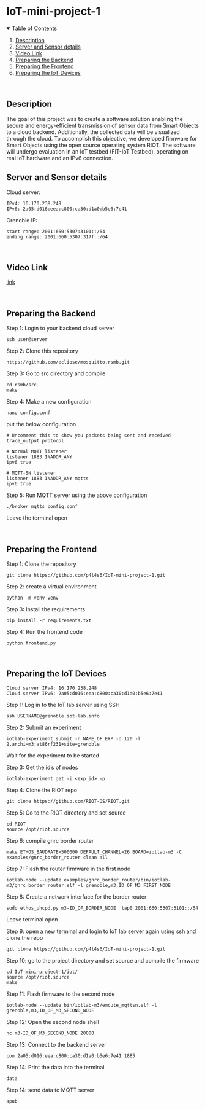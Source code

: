 # IoT-mini-project-1

<!-- TABLE OF CONTENTS -->
<details open="open">
  <summary>Table of Contents</summary>
  <ol>
    <li>
      <a href="#description">Description</a>
    </li>
    <li>
      <a href="#server-and-sensor-details">Server and Sensor details</a>
    </li>
    <li>
      <a href="#video-link">Video Link</a>
    </li>
    <li>
      <a href="#preparing-the-backend">Preparing the Backend</a>
    </li>
    <li>
      <a href="#preparing-the-frontend">Preparing the Frontend</a>
    </li>
    <li>
      <a href="#preparing-the-iot-devices">Preparing the IoT Devices</a>
    </li>
  </ol>
</details>

<br>

## Description
The goal of this project was to create a software solution enabling the secure and energy-efficient transmission of sensor data from Smart Objects to a cloud backend. Additionally, the collected data will be visualized through the cloud. To accomplish this objective, we developed firmware for Smart Objects using the open source operating system RIOT. The software will undergo evaluation in an IoT testbed (FIT-IoT Testbed), operating on real IoT hardware and an IPv6 connection.

## Server and Sensor details
Cloud server:
```
IPv4: 16.170.238.248
IPv6: 2a05:d016:eea:c800:ca30:d1a0:b5e6:7e41
```
Grenoble IP:
```
start range: 2001:660:5307:3101::/64
ending range: 2001:660:5307:317f::/64
```
<br>

## Video Link

<a href="https://unioulu-my.sharepoint.com/:v:/g/personal/msadeghi23_student_oulu_fi/EdusQCE2X8JJpt6V6e_nbnoBMqiTgkeJRsuZNdQCH-OLjg?e=fLEIfU&nav=eyJyZWZlcnJhbEluZm8iOnsicmVmZXJyYWxBcHAiOiJTdHJlYW1XZWJBcHAiLCJyZWZlcnJhbFZpZXciOiJTaGFyZURpYWxvZy1MaW5rIiwicmVmZXJyYWxBcHBQbGF0Zm9ybSI6IldlYiIsInJlZmVycmFsTW9kZSI6InZpZXcifX0%3D">link</a>

<br>

## Preparing the Backend


Step 1: Login to your backend cloud server
```
ssh user@server
```


Step 2: Clone this repository
```
https://github.com/eclipse/mosquitto.rsmb.git
```


Step 3: Go to src directory and compile
```
cd rsmb/src
make
```


Step 4: Make a new configuration
```
nano config.conf
```
put the below configuration
```
# Uncomment this to show you packets being sent and received
trace_output protocol

# Normal MQTT listener
listener 1883 INADDR_ANY
ipv6 true

# MQTT-SN listener
listener 1883 INADDR_ANY mqtts
ipv6 true
```



Step 5: Run MQTT server using the above configuration
```
./broker_mqtts config.conf
```

Leave the terminal open




<br>

## Preparing the Frontend


Step 1: Clone the repository
```
git clone https://github.com/p4l4s6/IoT-mini-project-1.git
```


Step 2: create a virtual environment
```
python -m venv venv
```


Step 3: Install the requirements
```
pip install -r requirements.txt
```


Step 4: Run the frontend code
```
python frontend.py
```







<br>

## Preparing the IoT Devices

```
Cloud server IPv4: 16.170.238.248
Cloud server IPv6: 2a05:d016:eea:c800:ca30:d1a0:b5e6:7e41
```

Step 1: Log in to the IoT lab server using SSH
```
ssh USERNAME@grenoble.iot-lab.info
```


Step 2: Submit an experiment
```
iotlab-experiment submit -n NAME_OF_EXP -d 120 -l 2,archi=m3:at86rf231+site=grenoble
```

Wait for the experiment to be started


Step 3: Get the id’s of nodes
```
iotlab-experiment get -i <exp_id> -p
```


Step 4: Clone the RIOT repo
```
git clone https://github.com/RIOT-OS/RIOT.git
```


Step 5: Go to the RIOT directory and set source
```
cd RIOT
source /opt/riot.source
```


Step 6: compile gnrc border router
```
make ETHOS_BAUDRATE=500000 DEFAULT_CHANNEL=26 BOARD=iotlab-m3 -C examples/gnrc_border_router clean all
```


Step 7: Flash the router firmware in the first node
```
iotlab-node --update examples/gnrc_border_router/bin/iotlab-m3/gnrc_border_router.elf -l grenoble,m3,ID_OF_M3_FIRST_NODE
```


Step 8: Create a network interface for the border router
```
sudo ethos_uhcpd.py m3-ID_OF_BORDER_NODE  tap0 2001:660:5307:3101::/64
```

Leave terminal open


Step 9: open a new terminal and login to IoT lab server again using ssh and clone the repo
```
git clone https://github.com/p4l4s6/IoT-mini-project-1.git
```


Step 10: go to the project directory and set source and compile the firmware
```
cd IoT-mini-project-1/iot/
source /opt/riot.source
make
```


Step 11: Flash firmware to the second node
```
iotlab-node --update bin/iotlab-m3/emcute_mqttsn.elf -l grenoble,m3,ID_OF_M3_SECOND_NODE
```


Step 12:  Open the second node shell
```
nc m3-ID_OF_M3_SECOND_NODE 20000
```


Step 13: Connect to the backend server
```
con 2a05:d016:eea:c800:ca30:d1a0:b5e6:7e41 1885
```


Step 14: Print the data into the terminal
```
data
```

Step 14: send data to MQTT server
```
apub
```


